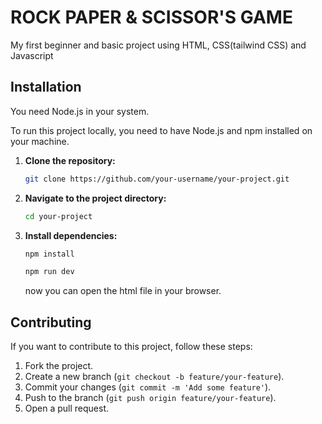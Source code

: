 # ROCK PAPER & SCISSOR'S GAME

My first beginner and basic project using HTML, CSS(tailwind CSS) and Javascript



## Installation
You need Node.js in your system.

To run this project locally, you need to have Node.js and npm installed on your machine.

1. **Clone the repository:**

    ```bash
    git clone https://github.com/your-username/your-project.git
    ```

2. **Navigate to the project directory:**

    ```bash
    cd your-project
    ```

3. **Install dependencies:**
    
    ```bash
    npm install
    ```
    ```bash 
    npm run dev
    ```
    now you can open the html file in your browser.




## Contributing

If you want to contribute to this project, follow these steps:

1. Fork the project.
2. Create a new branch (`git checkout -b feature/your-feature`).
3. Commit your changes (`git commit -m 'Add some feature'`).
4. Push to the branch (`git push origin feature/your-feature`).
5. Open a pull request.
